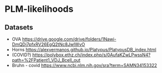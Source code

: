 # PLM-likelihoods

## Datasets
- OVA https://drive.google.com/drive/folders/1Nawi-DmQDi7pfxRV26EgQ2tNc8JwIWvO 
- Horns https://alexyermanos.github.io/Platypus/PlatypusDB_index.html
- (COVID?) https://polybox.ethz.ch/index.php/s/0AufaKZwLPwssN4?path=%2FPatient1_VDJ_Bcell_out
- Bruhn - covid https://www.ncbi.nlm.nih.gov/sra?term=SAMN34153322 
